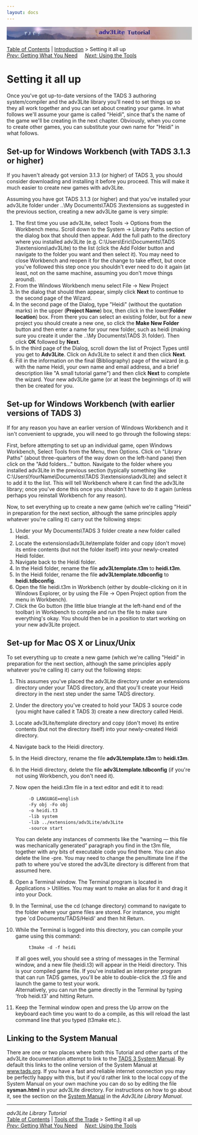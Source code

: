 ```yaml
---
layout: docs
---
```

<div class="topbar">

<img src="topbar.jpg" data-border="0" />

</div>

<div class="nav">

<a href="toc.html" class="nav">Table of Contents</a> \|
<a href="intro.html" class="nav">Introduction</a> \> Setting it all up  
<span class="navnp"><a href="getting.html" class="nav"><em>Prev:</em> Getting What You
Need</a>    
<a href="using.html" class="nav"><em>Next:</em> Using the Tools</a>    
</span>

</div>



# Setting it all up

Once you've got up-to-date versions of the TADS 3 authoring
system/compiler and the adv3Lite library you'll need to set things up so
they all work together and you can set about creating your game. In what
follows we'll assume your game is called "Heidi", since that's the name
of the game we'll be creating in the next chapter. Obviously, when you
come to create other games, you can substitute your own name for "Heidi"
in what follows.

## Set-up for Windows Workbench (with TADS 3.1.3 or higher)

If you haven't already got version 3.1.3 (or higher) of TADS 3, you
should consider downloading and installing it before you proceed. This
will make it much easier to create new games with adv3Lite.

Assuming you have got TADS 3.1.3 (or higher) and that you've installed
your adv3Lite folder under ..\My Documents\TADS 3\extensions as
suggested in the previous section, creating a new adv3Lite game is very
simple:

1.  The first time you use adv3Lite, select Tools -\> Options from the
    Workbench menu. Scroll down to the System -\> Library Paths section
    of the dialog box that should then appear. Add the full path to the
    directory where you installed adv3Lite (e.g.
    C:\Users\Eric\Documents\TADS 3\extensions\adv3Lite) to the list
    (click the Add Folder button and navigate to the folder you want and
    then select it). You may need to close Workbench and reopen it for
    the change to take effect, but once you've followed this step once
    you shouldn't ever need to do it again (at least, not on the same
    machine, assuming you don't move things around).
2.  From the Windows Workbench menu select File -\> New Project
3.  In the dialog that should then appear, simply click **Next** to
    continue to the second page of the Wizard.
4.  In the second page of the Dialog, type "Heidi" (without the
    quotation marks) in the upper (**Project Name**) box, then click in
    the lower(**Folder location**) box. From there you can select an
    existing folder, but for a new project you should create a new one,
    so click the **Make New Folder** button and then enter a name for
    your new folder, such as heidi (making sure you create it under the
    ..\My Documents\TADS 3\\ folder). Then click **OK** followed by
    **Next**.
5.  In the third page of the Dialog, scroll down the list of Project
    Types until you get to **Adv3Lite**. Click on Adv3Lite to select it
    and then click **Next**.
6.  Fill in the information on the final (Bibliography) page of the
    wizard (e.g. with the name Heidi, your own name and email address,
    and a brief description like "A small tutorial game") and then click
    **Next** to complete the wizard. Your new adv3Lite game (or at least
    the beginnings of it) will then be created for you.

## Set-up for Windows Workbench (with earlier versions of TADS 3)

If for any reason you have an earlier version of Windows Workbench and
it isn't convenient to upgrade, you will need to go through the
following steps:

First, before attempting to set up an individual game, open Windows
Workbench, Select Tools from the Menu, then Options. Click on "Library
Paths" (about three-quarters of the way down on the left-hand pane) then
click on the "Add folders..." button. Navigate to the folder where you
installed adv3Lite in the previous section (typically something like
C:\Users\YourName\Documents\TADS 3\extensions\adv3Lite) and select it to
add it to the list. This will tell Workbench where it can find the
adv3Lite library; once you've done this once you shouldn't have to do it
again (unless perhaps you reinstall Workbench for any reason).

Now, to set everything up to create a new game (which we're calling
"Heidi" in preparation for the next section, although the same
principles apply whatever you're calling it) carry out the following
steps:

1.  Under your My Documents\TADS 3 folder create a new folder called
    Heidi.
2.  Locate the extensions\adv3Lite\template folder and copy (don't move)
    its entire contents (but not the folder itself) into your
    newly-created Heidi folder.
3.  Navigate back to the Heidi folder.
4.  In the Heidi folder, rename the file **adv3Ltemplate.t3m** to
    **heidi.t3m**.
5.  In the Heidi folder, rename the file **adv3Ltemplate.tdbconfig** to
    **heidi.tdbconfig**.
6.  Open the file heidi.t3m in Workbench (either by double-clicking on
    it in Windows Explorer, or by using the File -\> Open Project option
    from the menu in Workbench).
7.  Click the Go button (the little blue triangle at the left-hand end
    of the toolbar) in Workbench to compile and run the file to make
    sure everything's okay. You should then be in a position to start
    working on your new adv3Lite project.

  

## Set-up for Mac OS X or Linux/Unix

To set everything up to create a new game (which we're calling "Heidi"
in preparation for the next section, although the same principles apply
whatever you're calling it) carry out the following steps:

1.  This assumes you've placed the adv3Lite directory under an
    extensions directory under your TADS directory, and that you'll
    create your Heidi directory in the next step under the same TADS
    directory.

2.  Under the directory you've created to hold your TADS 3 source code
    (you might have called it TADS 3) create a new directory called
    Heidi.

3.  Locate adv3Lite/template directory and copy (don't move) its entire
    contents (but not the directory itself) into your newly-created
    Heidi directory.

4.  Navigate back to the Heidi directory.

5.  In the Heidi directory, rename the file **adv3Ltemplate.t3m** to
    **heidi.t3m**.

6.  In the Heidi directory, delete the file **adv3Ltemplate.tdbconfig**
    (if you're not using Workbench, you don't need it).

7.  Now open the heidi.t3m file in a text editor and edit it to read:  

             -D LANGUAGE=english     
             -Fy obj -Fo obj
             -o heidi.t3
             -lib system
             -lib ../extensions/adv3Lite/adv3Lite
             -source start

    You can delete any instances of comments like the “warning — this
    file was mechanically generated” paragraph you find in the t3m file,
    together with any bits of executable code you find there. You can
    also delete the line -pre. You may need to change the penultimate
    line if the path to where you've stored the adv3Lite directory is
    different from that assumed here.

8.  Open a Terminal window. The Terminal program is located in
    Applications \> Utilities. You may want to make an alias for it and
    drag it into your Dock.

9.  In the Terminal, use the cd (change directory) command to navigate
    to the folder where your game files are stored. For instance, you
    might type 'cd Documents/TADS/Heidi' and then hit Return.

10. While the Terminal is logged into this directory, you can compile
    your game using this command:

             t3make -d -f heidi

    If all goes well, you should see a string of messages in the
    Terminal window, and a new file (heidi.t3) will appear in the Heidi
    directory. This is your compiled game file. If you've installed an
    interpreter program that can run TADS games, you'll be able to
    double-click the .t3 file and launch the game to test your work.  
    Alternatively, you can run the game directly in the Terminal by
    typing 'frob heidi.t3' and hitting Return.

11. Keep the Terminal window open and press the Up arrow on the keyboard
    each time you want to do a compile, as this will reload the last
    command line that you typed (t3make etc.).

  

## Linking to the System Manual

There are one or two places where both this Tutorial and other parts of
the adv3Lite documentation attempt to link to the [TADS 3 System
Manual](../sysman.html). By default this links to the online version of
the System Manual at www.tads.org. If you have a fast and reliable
internet connection you may be perfectly happy with this, but if you'd
rather link to the local copy of the System Manual on your own machine
you can do so by editing the file **sysman.html** in your adv3Lite
directory. For instructions on how to go about it, see the section on
the [System Manual](../manual/mingame.html#sysman) in the *Adv3Lite
Library Manual*.



------------------------------------------------------------------------

<div class="navb">

*adv3Lite Library Tutorial*  
<a href="toc.html" class="nav">Table of Contents</a> \|
<a href="intro.html" class="nav">Tools of the Trade</a> \> Setting it all
up  
<span class="navnp"><a href="getting.html" class="nav"><em>Prev:</em> Getting What You
Need</a>    
<a href="using.html" class="nav"><em>Next:</em> Using the Tools</a>    
</span>

</div>
